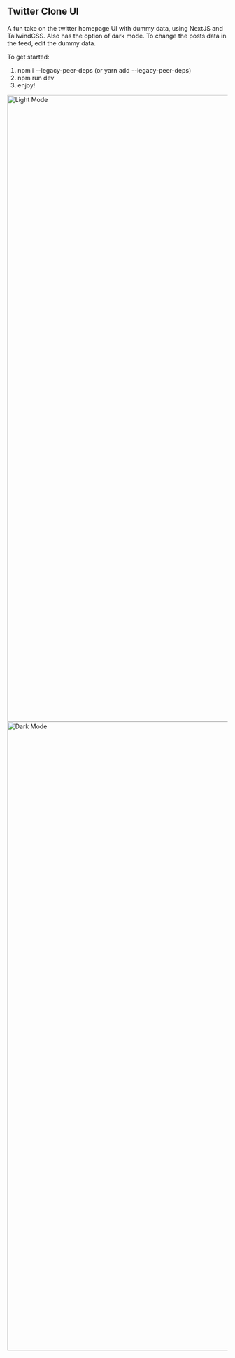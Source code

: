 ## Twitter Clone UI

A fun take on the twitter homepage UI with dummy data, using NextJS and TailwindCSS. Also has the option of dark mode. To change the posts data in the feed, edit the dummy data.

To get started:
 1. npm i --legacy-peer-deps (or yarn add --legacy-peer-deps)
 2. npm run dev
 3. enjoy!

<img width="1433" alt="Light Mode" src="https://user-images.githubusercontent.com/25801107/198167782-5d95c3db-4b12-4603-a0f8-f42ba0030b43.png">

<img width="1438" alt="Dark Mode" src="https://user-images.githubusercontent.com/25801107/198167796-105d8deb-6cd5-441f-b83a-574e56f6b2e4.png">
